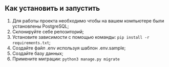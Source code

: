 ## Как установить и запустить 
1. Для работы проекта необходимо чтобы на вашем компьютере были установлены PostgreSQL;
2. Склонируйте себе репозиторий;
3. Установите зависимости с помощью команды: `pip install -r requirements.txt`;
4. Создайте файл .env используя шаблон .env.sample;
5. Создайте базу данных;
6. Примените миграции: `python3 manage.py migrate`